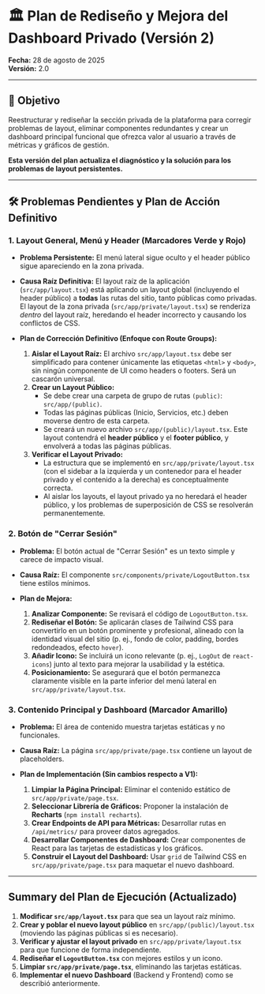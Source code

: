 # 🏛️ Plan de Rediseño y Mejora del Dashboard Privado (Versión 2)

**Fecha:** 28 de agosto de 2025  
**Versión:** 2.0

---

## 🎯 **Objetivo**

Reestructurar y rediseñar la sección privada de la plataforma para corregir problemas de layout, eliminar componentes redundantes y crear un dashboard principal funcional que ofrezca valor al usuario a través de métricas y gráficos de gestión. 

**Esta versión del plan actualiza el diagnóstico y la solución para los problemas de layout persistentes.**

---

## 🛠️ **Problemas Pendientes y Plan de Acción Definitivo**

### **1. Layout General, Menú y Header (Marcadores Verde y Rojo)**

- **Problema Persistente:** El menú lateral sigue oculto y el header público sigue apareciendo en la zona privada.
- **Causa Raíz Definitiva:** El layout raíz de la aplicación (`src/app/layout.tsx`) está aplicando un layout global (incluyendo el header público) a **todas** las rutas del sitio, tanto públicas como privadas. El layout de la zona privada (`src/app/private/layout.tsx`) se renderiza *dentro* del layout raíz, heredando el header incorrecto y causando los conflictos de CSS.

- **Plan de Corrección Definitivo (Enfoque con Route Groups):**
  1.  **Aislar el Layout Raíz:** El archivo `src/app/layout.tsx` debe ser simplificado para contener únicamente las etiquetas `<html>` y `<body>`, sin ningún componente de UI como headers o footers. Será un cascarón universal.
  2.  **Crear un Layout Público:**
      - Se debe crear una carpeta de grupo de rutas `(public)`: `src/app/(public)`.
      - Todas las páginas públicas (Inicio, Servicios, etc.) deben moverse dentro de esta carpeta.
      - Se creará un nuevo archivo `src/app/(public)/layout.tsx`. Este layout contendrá el **header público** y el **footer público**, y envolverá a todas las páginas públicas.
  3.  **Verificar el Layout Privado:**
      - La estructura que se implementó en `src/app/private/layout.tsx` (con el sidebar a la izquierda y un contenedor para el header privado y el contenido a la derecha) es conceptualmente correcta.
      - Al aislar los layouts, el layout privado ya no heredará el header público, y los problemas de superposición de CSS se resolverán permanentemente.

### **2. Botón de "Cerrar Sesión"**

- **Problema:** El botón actual de "Cerrar Sesión" es un texto simple y carece de impacto visual.
- **Causa Raíz:** El componente `src/components/private/LogoutButton.tsx` tiene estilos mínimos.

- **Plan de Mejora:**
  1.  **Analizar Componente:** Se revisará el código de `LogoutButton.tsx`.
  2.  **Rediseñar el Botón:** Se aplicarán clases de Tailwind CSS para convertirlo en un botón prominente y profesional, alineado con la identidad visual del sitio (p. ej., fondo de color, padding, bordes redondeados, efecto `hover`).
  3.  **Añadir Icono:** Se incluirá un icono relevante (p. ej., `LogOut` de `react-icons`) junto al texto para mejorar la usabilidad y la estética.
  4.  **Posicionamiento:** Se asegurará que el botón permanezca claramente visible en la parte inferior del menú lateral en `src/app/private/layout.tsx`.

### **3. Contenido Principal y Dashboard (Marcador Amarillo)**

- **Problema:** El área de contenido muestra tarjetas estáticas y no funcionales.
- **Causa Raíz:** La página `src/app/private/page.tsx` contiene un layout de placeholders.

- **Plan de Implementación (Sin cambios respecto a V1):**
  1.  **Limpiar la Página Principal:** Eliminar el contenido estático de `src/app/private/page.tsx`.
  2.  **Seleccionar Librería de Gráficos:** Proponer la instalación de **Recharts** (`npm install recharts`).
  3.  **Crear Endpoints de API para Métricas:** Desarrollar rutas en `/api/metrics/` para proveer datos agregados.
  4.  **Desarrollar Componentes de Dashboard:** Crear componentes de React para las tarjetas de estadísticas y los gráficos.
  5.  **Construir el Layout del Dashboard:** Usar `grid` de Tailwind CSS en `src/app/private/page.tsx` para maquetar el nuevo dashboard.

---

## Summary del Plan de Ejecución (Actualizado)

1.  **Modificar `src/app/layout.tsx`** para que sea un layout raíz mínimo.
2.  **Crear y poblar el nuevo layout público** en `src/app/(public)/layout.tsx` (moviendo las páginas públicas si es necesario).
3.  **Verificar y ajustar el layout privado** en `src/app/private/layout.tsx` para que funcione de forma independiente.
4.  **Rediseñar el `LogoutButton.tsx`** con mejores estilos y un icono.
5.  **Limpiar `src/app/private/page.tsx`**, eliminando las tarjetas estáticas.
6.  **Implementar el nuevo Dashboard** (Backend y Frontend) como se describió anteriormente.
